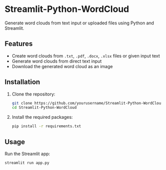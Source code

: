 # Streamlit-Python-WordCloud

Generate word clouds from text input or uploaded files using Python and Streamlit.

## Features

- Create word clouds from `.txt`, `.pdf`, `.docx`, `.xlsx` files or given input text
- Generate word clouds from direct text input
- Download the generated word cloud as an image

## Installation

1. Clone the repository:
    ```sh
    git clone https://github.com/yourusername/Streamlit-Python-WordCloud.git
    cd Streamlit-Python-WordCloud
    ```

2. Install the required packages:
    ```sh
    pip install -r requirements.txt
    ```

## Usage

Run the Streamlit app:
```sh
streamlit run app.py
